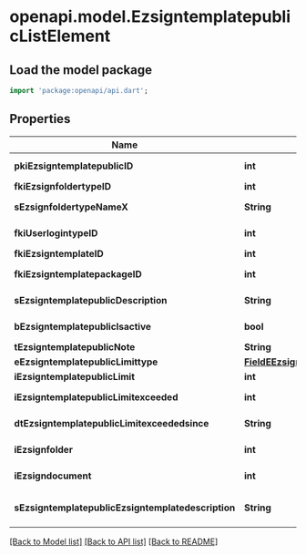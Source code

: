 # openapi.model.EzsigntemplatepublicListElement

## Load the model package
```dart
import 'package:openapi/api.dart';
```

## Properties
Name | Type | Description | Notes
------------ | ------------- | ------------- | -------------
**pkiEzsigntemplatepublicID** | **int** | The unique ID of the Ezsigntemplatepublic | 
**fkiEzsignfoldertypeID** | **int** | The unique ID of the Ezsignfoldertype. | 
**sEzsignfoldertypeNameX** | **String** | The name of the Ezsignfoldertype in the language of the requester | 
**fkiUserlogintypeID** | **int** | The unique ID of the Userlogintype  Valid values:  |Value|Description|Detail| |-|-|-| |1|**Email Only**|The Ezsignsigner will receive a secure link by email| |2|**Email and phone or SMS**|The Ezsignsigner will receive a secure link by email and will need to authenticate using SMS or Phone call. **Additional fee applies**| |3|**Email and secret question**|The Ezsignsigner will receive a secure link by email and will need to authenticate using a predefined question and answer| |4|**In person only**|The Ezsignsigner will only be able to sign \"In-Person\" and there won't be any authentication. No email will be sent for invitation to sign. Make sure you evaluate the risk of signature denial and at minimum, we recommend you use a handwritten signature type| |5|**In person with phone or SMS**|The Ezsignsigner will only be able to sign \"In-Person\" and will need to authenticate using SMS or Phone call. No email will be sent for invitation to sign. **Additional fee applies**| |6|**Embedded**|The Ezsignsigner will only be able to sign in the embedded solution. No email will be sent for invitation to sign. **Additional fee applies**|   |7|**Embedded with phone or SMS**|The Ezsignsigner will only be able to sign in the embedded solution and will need to authenticate using SMS or Phone call. No email will be sent for invitation to sign. **Additional fee applies**|   |8|**No validation**|The Ezsignsigner will not receive an email and won't have to validate his connection using 2 factor. **Additional fee applies**|      |9|**Sms only**|The Ezsignsigner will not receive an email but will will need to authenticate using SMS. **Additional fee applies**|      | 
**fkiEzsigntemplateID** | **int** | The unique ID of the Ezsigntemplate | [optional] 
**fkiEzsigntemplatepackageID** | **int** | The unique ID of the Ezsigntemplatepackage | [optional] 
**sEzsigntemplatepublicDescription** | **String** | The description of the Ezsigntemplatepublic | 
**bEzsigntemplatepublicIsactive** | **bool** | Whether the ezsigntemplatepublic is active or not | 
**tEzsigntemplatepublicNote** | **String** | The note of the Ezsigntemplatepublic | 
**eEzsigntemplatepublicLimittype** | [**FieldEEzsigntemplatepublicLimittype**](FieldEEzsigntemplatepublicLimittype.md) |  | 
**iEzsigntemplatepublicLimit** | **int** | The limit of the Ezsigntemplatepublic | 
**iEzsigntemplatepublicLimitexceeded** | **int** | The limitexceeded of the Ezsigntemplatepublic | 
**dtEzsigntemplatepublicLimitexceededsince** | **String** | The limitexceededsince of the Ezsigntemplatepublic | 
**iEzsignfolder** | **int** | The total number of Ezsignfolders using the Ezsigntemplatepublic | 
**iEzsigndocument** | **int** | The total number of Ezsigndocuments using the Ezsigntemplatepublic | 
**sEzsigntemplatepublicEzsigntemplatedescription** | **String** | The Ezsigntemplate/Ezsigntemplatepackage description | 

[[Back to Model list]](../README.md#documentation-for-models) [[Back to API list]](../README.md#documentation-for-api-endpoints) [[Back to README]](../README.md)



